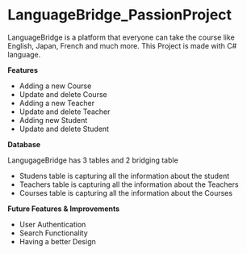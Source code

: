 # LanguageBridge_PassionProject

LanguageBridge is a platform that everyone can take the course like English, Japan, French and much more. This Project is made with C# language.

**Features**
- Adding a new Course
- Update and delete Course
- Adding a new Teacher
- Update and delete Teacher
- Adding new Student
- Update and delete Student

**Database**

LangugageBridge has 3 tables and 2 bridging table
- Studens table is capturing all the information about the student
- Teachers table is capturing all the information about the Teachers
- Courses table is capturing all the information about the Courses

**Future Features & Improvements**
- User Authentication
- Search Functionality
- Having a better Design
